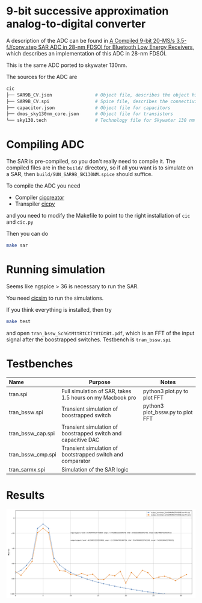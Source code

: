 # 9-bit successive approximation analog-to-digital converter

A description of the ADC can be found in [A Compiled 9-bit 20-MS/s
3.5-fJ/conv.step SAR ADC in 28-nm FDSOI for Bluetooth Low Energy
Receivers](https://ieeexplore.ieee.org/document/7906479), which describes an
implementation of this ADC in 28-nm FDSOI.

This is the same ADC ported to skywater 130nm.

The sources for the ADC are

``` bash
cic
├── SAR9B_CV.json                # Object file, describes the object hierarchy of the circuits in the SAR
├── SAR9B_CV.spi                 # Spice file, describes the connectivity 
├── capacitor.json               # Object file for capacitors
├── dmos_sky130nm_core.json      # Object file for transistors
└── sky130.tech                  # Technology file for Skywater 130 nm
```


# Compiling ADC

The SAR is pre-compiled, so you don't really need to compile it. The compiled files are
in the `build/` directory, so if all you want is to simulate on a SAR, then
`build/SUN_SAR9B_SK130NM.spice` should suffice.

To compile the ADC you need

- Compiler [ciccreator](https://github.com/wulffern/ciccreator)
- Transpiler [cicpy](https://github.com/wulffern/cicpy)

and you need to modify the Makefile to point to the right installation of `cic`
and `cic.py`

Then you can do

``` bash
make sar
```

# Running simulation

Seems like ngspice > 36 is necessary to run the SAR.

You need [cicsim](https://github.com/wulffern/cicsim) to run the
simulations.

If you think everything is installed, then try 

``` bash
make test 
```

and open `tran_bssw_SchGtMttRtCtTtVtDtBt.pdf`, which is an FFT of the input
signal after the boostrapped switches. Testbench is `tran_bssw.spi`

# Testbenches

| Name              | Purpose                                                       | Notes                                      |
|:------------------|---------------------------------------------------------------|--------------------------------------------|
| tran.spi          | Full simulation of SAR, takes 1.5 hours on my Macbook pro     | python3 plot.py <runfile> to plot FFT      |
| tran_bssw.spi     | Transient simulation of boostrapped switch                    | python3 plot_bssw.py <runfile> to plot FFT |
| tran_bssw_cap.spi | Transient simulation of boostrapped switch and capacitive DAC |                                            |
| tran_bssw_cmp.spi | Transient simulation of bootstrapped switch and comparator    |                                            |
| tran_sarmx.spi    | Simulation of the SAR logic                                   |                                            |


# Results

![64 point FFT of SAR output](tran_SchGtMttRtCtTtVtDtBt.png)

